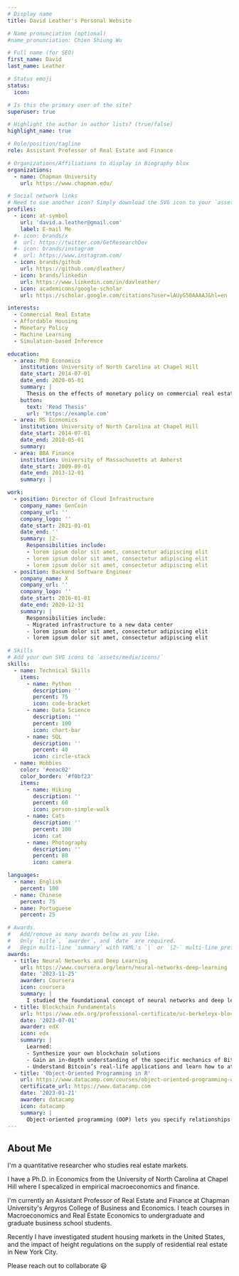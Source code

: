 ```yaml
---
# Display name
title: David Leather's Personal Website

# Name pronunciation (optional)
#name_pronunciation: Chien Shiung Wu

# Full name (for SEO)
first_name: David
last_name: Leather

# Status emoji
status:
  icon:

# Is this the primary user of the site?
superuser: true

# Highlight the author in author lists? (true/false)
highlight_name: true

# Role/position/tagline
role: Assistant Professor of Real Estate and Finance

# Organizations/Affiliations to display in Biography blox
organizations:
  - name: Chapman University
    url: https://www.chapman.edu/

# Social network links
# Need to use another icon? Simply download the SVG icon to your `assets/media/icons/` folder.
profiles:
  - icon: at-symbol
    url: 'david.a.leather@gmail.com'
    label: E-mail Me
  #- icon: brands/x
  #  url: https://twitter.com/GetResearchDev
  #- icon: brands/instagram
  #  url: https://www.instagram.com/
  - icon: brands/github
    url: https://github.com/dleather/
  - icon: brands/linkedin
    url: https://www.linkedin.com/in/davleather/
  - icon: academicons/google-scholar
    url: https://scholar.google.com/citations?user=lAUyG50AAAAJ&hl=en

interests:
  - Commercial Real Estate
  - Affordable Housing
  - Monetary Policy
  - Machine Learning
  - Simulation-based Inference

education:
  - area: PhD Economics
    institution: University of North Carolina at Chapel Hill
    date_start: 2014-07-01
    date_end: 2020-05-01
    summary: |
      Thesis on the effects of monetary policy on commercial real estate markets, and estimation of the redevelopment option embeddeded real estate prices across uses.
    button:
      text: 'Read Thesis'
      url: 'https://example.com'
  - area: MS Economics
    institution: University of North Carolina at Chapel Hill
    date_start: 2014-07-01
    date_end: 2018-05-01
    summary: 
  - area: BBA Finance
    institution: University of Massachusetts at Amherst
    date_start: 2009-09-01
    date_end: 2013-12-01
    summary: |

work:
  - position: Director of Cloud Infrastructure
    company_name: GenCoin
    company_url: ''
    company_logo: ''
    date_start: 2021-01-01
    date_end: ''
    summary: |2-
      Responsibilities include:
      - lorem ipsum dolor sit amet, consectetur adipiscing elit
      - lorem ipsum dolor sit amet, consectetur adipiscing elit
      - lorem ipsum dolor sit amet, consectetur adipiscing elit
  - position: Backend Software Engineer
    company_name: X
    company_url: ''
    company_logo: ''
    date_start: 2016-01-01
    date_end: 2020-12-31
    summary: |
      Responsibilities include:
      - Migrated infrastructure to a new data center
      - lorem ipsum dolor sit amet, consectetur adipiscing elit
      - lorem ipsum dolor sit amet, consectetur adipiscing elit

# Skills
# Add your own SVG icons to `assets/media/icons/`
skills:
  - name: Technical Skills
    items:
      - name: Python
        description: ''
        percent: 75
        icon: code-bracket
      - name: Data Science
        description: ''
        percent: 100
        icon: chart-bar
      - name: SQL
        description: ''
        percent: 40
        icon: circle-stack
  - name: Hobbies
    color: '#eeac02'
    color_border: '#f0bf23'
    items:
      - name: Hiking
        description: ''
        percent: 60
        icon: person-simple-walk
      - name: Cats
        description: ''
        percent: 100
        icon: cat
      - name: Photography
        description: ''
        percent: 80
        icon: camera

languages:
  - name: English
    percent: 100
  - name: Chinese
    percent: 75
  - name: Portuguese
    percent: 25

# Awards.
#   Add/remove as many awards below as you like.
#   Only `title`, `awarder`, and `date` are required.
#   Begin multi-line `summary` with YAML's `|` or `|2-` multi-line prefix and indent 2 spaces below.
awards:
  - title: Neural Networks and Deep Learning
    url: https://www.coursera.org/learn/neural-networks-deep-learning
    date: '2023-11-25'
    awarder: Coursera
    icon: coursera
    summary: |
      I studied the foundational concept of neural networks and deep learning. By the end, I was familiar with the significant technological trends driving the rise of deep learning; build, train, and apply fully connected deep neural networks; implement efficient (vectorized) neural networks; identify key parameters in a neural network’s architecture; and apply deep learning to your own applications.
  - title: Blockchain Fundamentals
    url: https://www.edx.org/professional-certificate/uc-berkeleyx-blockchain-fundamentals
    date: '2023-07-01'
    awarder: edX
    icon: edx
    summary: |
      Learned:
      - Synthesize your own blockchain solutions
      - Gain an in-depth understanding of the specific mechanics of Bitcoin
      - Understand Bitcoin’s real-life applications and learn how to attack and destroy Bitcoin, Ethereum, smart contracts and Dapps, and alternatives to Bitcoin’s Proof-of-Work consensus algorithm
  - title: 'Object-Oriented Programming in R'
    url: https://www.datacamp.com/courses/object-oriented-programming-with-s3-and-r6-in-r
    certificate_url: https://www.datacamp.com
    date: '2023-01-21'
    awarder: datacamp
    icon: datacamp
    summary: |
      Object-oriented programming (OOP) lets you specify relationships between functions and the objects that they can act on, helping you manage complexity in your code. This is an intermediate level course, providing an introduction to OOP, using the S3 and R6 systems. S3 is a great day-to-day R programming tool that simplifies some of the functions that you write. R6 is especially useful for industry-specific analyses, working with web APIs, and building GUIs.
---
```


## About Me

I'm a quantitative researcher who studies real estate markets.

I have a Ph.D. in Economics from the University of North Carolina at Chapel Hill where I specalized in empirical macroeconomics and finance.

I'm currently an Assistant Professor of Real Estate and Finance at Chapman University's Argyros College of Business and Economics. I teach courses in Macroeconomics and Real Estate Economics to undergraduate and graduate business school students.  

Recently I have investigated student housing markets in the United States, and the impact of height regulations on the supply of residential real estate in New York City.

Please reach out to collaborate 😃
